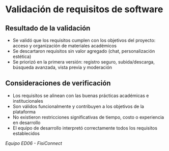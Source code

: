 # Validación de requisitos de software

## Resultado de la validación
- Se validó que los requisitos cumplen con los objetivos del proyecto: acceso y organización de materiales académicos
- Se descartaron requisitos sin valor agregado (chat, personalización estética)
- Se priorizó en la primera versión: registro seguro, subida/descarga, búsqueda avanzada, vista previa y moderación

## Consideraciones de verificación
- Los requisitos se alinean con las buenas prácticas académicas e institucionales
- Son válidos funcionalmente y contribuyen a los objetivos de la plataforma
- No existieron restricciones significativas de tiempo, costo o experiencia en desarrollo
- El equipo de desarrollo interpretó correctamente todos los requisitos establecidos

*Equipo ED06 - FisiConnect*
  
